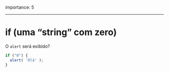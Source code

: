 importance: 5

---

# if (uma “string” com zero)

O `alert` será exibido?

```js
if ("0") {
  alert( 'Olá' );
}
```

